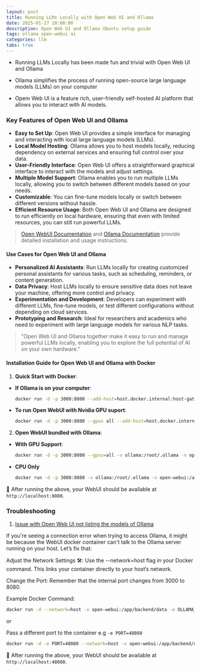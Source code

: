 ```yaml
---
layout: post
title: Running LLMs Locally with Open Web UI and Ollama
date: 2025-01-27 10:00:00
description: Open Web UI and Ollama Ubuntu setup guide
tags: ollama open-webui ai
categories: llm
tabs: true
---
```


- Running LLMs Locally has been made fun and trivial with Open Web UI and Ollama

- Ollama simplifies the process of running open-source large language models (LLMs) on your computer

- Opem Web UI is a feature rich, user-friendly self-hosted AI platform that allows you to interact with AI models.

### Key Features of Open Web UI and Ollama


- **Easy to Set Up**: Open Web UI provides a simple interface for managing and interacting with local large language models (LLMs).
- **Local Model Hosting**: Ollama allows you to host models locally, reducing dependency on external services and ensuring full control over your data.
- **User-Friendly Interface**: Open Web UI offers a straightforward graphical interface to interact with the models and adjust settings.
- **Multiple Model Support**: Ollama enables you to run multiple LLMs locally, allowing you to switch between different models based on your needs.
- **Customizable**: You can fine-tune models locally or switch between different versions without hassle.
- **Efficient Resource Usage**: Both Open Web UI and Ollama are designed to run efficiently on local hardware, ensuring that even with limited resources, you can still run powerful LLMs.


> [Open WebUI Documentation](https://docs.openwebui.com) and [Ollama Documentation](https://ollama.com/) provide detailed installation and usage instructions.

#### Use Cases for Open Web UI and Ollama


- **Personalized AI Assistants**: Run LLMs locally for creating customized personal assistants for various tasks, such as scheduling, reminders, or content generation.
- **Data Privacy**: Host LLMs locally to ensure sensitive data does not leave your machine, offering more control and privacy.
- **Experimentation and Development**: Developers can experiment with different LLMs, fine-tune models, or test different configurations without depending on cloud services.
- **Prototyping and Research**: Ideal for researchers and academics who need to experiment with large language models for various NLP tasks.

> "Open Web UI and Ollama together make it easy to run and manage powerful LLMs locally, enabling you to explore the full potential of AI on your own hardware."

#### Installation Guide for Open Web UI and Ollama with Docker

1. **Quick Start with Docker**:


- **If Ollama is on your computer**:

  ```bash
  docker run -d -p 3000:8080 --add-host=host.docker.internal:host-gateway -v open-webui:/app/backend/data --name open-webui --restart always ghcr.io/open-webui/open-webui:main
  ```

- **To run Open WebUI with Nvidia GPU suport**:

  ```bash
  docker run -d -p 3000:8080 --gpus all --add-host=host.docker.internal:host-gateway -v open-webui:/app/backend/data --name open-webui --restart always ghcr.io/open-webui/open-webui:cudadocker run -d -p 3000:8080 --gpus all --add-host=host.docker.internal:host-gateway -v open-webui:/app/backend/data --name open-webui --restart always ghcr.io/open-webui/open-webui:cuda
  ```


2. **Open WebUI bundled with Ollama**:


- **With GPU Support**:
  ```bash
  docker run -d -p 3000:8080 --gpus=all -v ollama:/root/.ollama -v open-webui:/app/backend/data --name open-webui --restart always ghcr.io/open-webui/open-webui:ollama
  ```

- **CPU Only**
  ```bash
  docker run -d -p 3000:8080 -v ollama:/root/.ollama -v open-webui:/app/backend/data --name open-webui --restart always ghcr.io/open-webui/open-webui:ollama
  ```


🔗 After running the above, your WebUI should be available at `http://localhost:8080`.


### Troubleshooting

1. [Issue with Open Web UI not listing the models of Ollama](https://github.com/open-webui/open-webui/discussions/4376)

If you're seeing a connection error when trying to access Ollama, it might be because the WebUI docker container can't talk to the Ollama server running on your host. Let’s fix that:

Adjust the Network Settings 🛠️: Use the --network=host flag in your Docker command. This links your container directly to your host’s network.

Change the Port: Remember that the internal port changes from 3000 to 8080.

Example Docker Command:

```bash
docker run -d --network=host -v open-webui:/app/backend/data -e OLLAMA_BASE_URL=http://127.0.0.1:11434 --name open-webui --restart always ghcr.io/open-webui/open-webui:main
```

or

Pass a different port to the container e.g `-e PORT=48080`

```bash
docker run -d -e PORT=48080 --network=host -v open-webui:/app/backend/data -e OLLAMA_BASE_URL=http://127.0.0.1:11434 --name open-webui --restart always ghcr.io/open-webui/open-webui:main
```

🔗 After running the above, your WebUI should be available at `http://localhost:48080`.